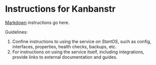 # Instructions for Kanbanstr

[Markdown](https://www.markdownguide.org/basic-syntax) instructions go here.

Guidelines:

1. Confine instructions to using the service _on StartOS_, such as config, interfaces, properties, health checks, backups, etc.
1. For instructions on using the service itself, including integrations, provide links to external documentation and guides.
